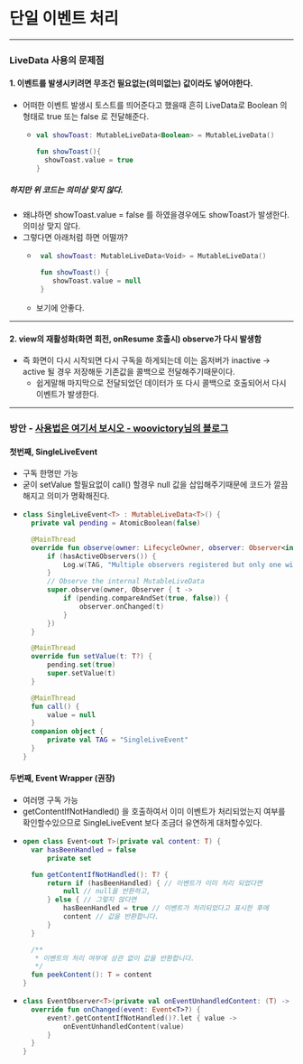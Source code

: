 # 단일 이벤트 처리
---
### LiveData 사용의 문제점
#### 1. 이벤트를 발생시키려면 무조건 필요없는(의미없는) 값이라도 넣어야한다.
* 어떠한 이벤트 발생시 토스트를 띄어준다고 했을때 흔히 LiveData로 Boolean 의 형태로 true 또는 false 로 전달해준다.
  * ```kotlin
    val showToast: MutableLiveData<Boolean> = MutableLiveData()
    
    fun showToast(){
      showToast.value = true
    }
##### 하지만 위 코드는 의미상 맞지 않다.
* 왜냐하면 showToast.value = false 를 하였을경우에도 showToast가 발생한다. 의미상 맞지 않다.
* 그렇다면 아래처럼 하면 어떨까?
  * ```kotlin
     val showToast: MutableLiveData<Void> = MutableLiveData()
     
     fun showToast() {
        showToast.value = null
     }

  * 보기에 안좋다.
---
#### 2. view의 재활성화(화면 회전, onResume 호출시) observe가 다시 발생함
* 즉 화면이 다시 시작되면 다시 구독을 하게되는데 이는 옵저버가 inactive -> active 될 경우 저장해둔 기존값을 콜백으로 전달해주기때문이다.
  * 쉽게말해 마지막으로 전달되었던 데이터가 또 다시 콜백으로 호출되어서 다시 이벤트가 발생한다.
---
### 방안 - [사용법은 여기서 보시오 - woovictory님의 블로그](https://woovictory.github.io/2020/07/08/Android-SingleLiveEventToEventWrapper/)
#### 첫번째, SingleLiveEvent
* 구독 한명만 가능
* 굳이 setValue 할필요없이 call() 할경우 null 값을 삽입해주기때문에 코드가 깔끔해지고 의미가 명확해진다.
* ```kotlin
  class SingleLiveEvent<T> : MutableLiveData<T>() {
    private val pending = AtomicBoolean(false)

    @MainThread
    override fun observe(owner: LifecycleOwner, observer: Observer<in T>) {
        if (hasActiveObservers()) {
            Log.w(TAG, "Multiple observers registered but only one will be notified of changes.")
        }
        // Observe the internal MutableLiveData
        super.observe(owner, Observer { t ->
            if (pending.compareAndSet(true, false)) {
                observer.onChanged(t)
            }
        })
    }

    @MainThread
    override fun setValue(t: T?) {
        pending.set(true)
        super.setValue(t)
    }

    @MainThread
    fun call() {
        value = null
    }
    companion object {
        private val TAG = "SingleLiveEvent"
    }
  }
#### 두번째, Event Wrapper (권장)
* 여러명 구독 가능
* getContentIfNotHandled() 을 호출하여서 이미 이벤트가 처리되었는지 여부를 확인할수있으므로 SingleLiveEvent 보다 조금더 유연하게 대처할수있다.
* ```kotlin
  open class Event<out T>(private val content: T) {
    var hasBeenHandled = false
        private set

    fun getContentIfNotHandled(): T? {
        return if (hasBeenHandled) { // 이벤트가 이미 처리 되었다면
            null // null을 반환하고,
        } else { // 그렇지 않다면
            hasBeenHandled = true // 이벤트가 처리되었다고 표시한 후에
            content // 값을 반환합니다.
        }
    }

    /**
     * 이벤트의 처리 여부에 상관 없이 값을 반환합니다.
     */
    fun peekContent(): T = content
  } 
* ```kotlin
  class EventObserver<T>(private val onEventUnhandledContent: (T) -> Unit) : Observer<Event<T>> {
    override fun onChanged(event: Event<T>?) {
        event?.getContentIfNotHandled()?.let { value ->
            onEventUnhandledContent(value)
        }
    }
  } 
